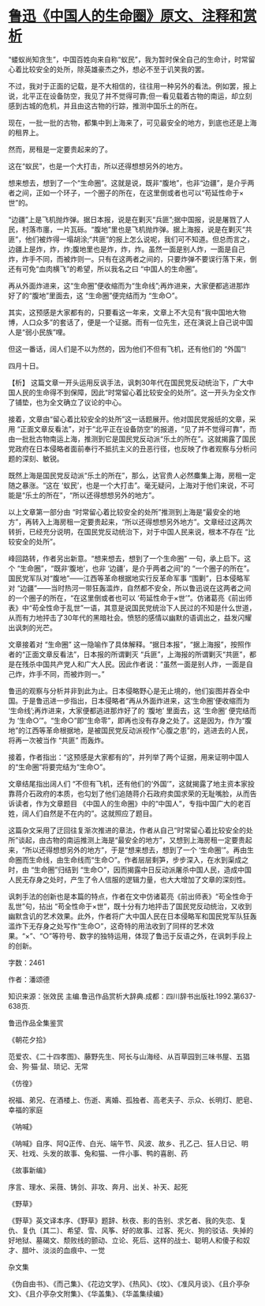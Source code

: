 # [鲁迅《中国人的生命圈》原文、注释和赏析](https://www.vrrw.net/wx/9672.html)

“蝼蚁尚知贪生”，中国百姓向来自称“蚁民”，我为暂时保全自己的生命计，时常留心着比较安全的处所，除英雄豪杰之外，想必不至于讥笑我的罢。

不过，我对于正面的记载，是不大相信的，往往用一种另外的看法。例如罢，报上说，北平正在设备防空，我见了并不觉得可靠;但一看见载着古物的南运，却立刻感到古城的危机，并且由这古物的行踪，推测中国乐土的所在。

现在，一批一批的古物，都集中到上海来了，可见最安全的地方，到底也还是上海的租界上。

然而，房租是一定要贵起来的了。

这在“蚁民”，也是一个大打击，所以还得想想另外的地方。

想来想去，想到了一个“生命圈”。这就是说，既非“腹地”，也非“边疆”，是介乎两者之间，正如一个环子，一个圈子的所在，在这里倒或者也可以“苟延性命于×世”的。

“边疆”上是飞机抛炸弹。据日本报，说是在剿灭“兵匪”;据中国报，说是屠戮了人民，村落市廛，一片瓦砾。“腹地”里也是飞机抛炸弹。据上海报，说是在剿灭“共匪”，他们被炸得一塌胡涂;“共匪”的报上怎么说呢，我们可不知道。但总而言之，边疆上是炸，炸，炸;腹地里也是炸，炸，炸。虽然一面是别人炸，一面是自己炸，炸手不同，而被炸则一。只有在这两者之间的，只要炸弹不要误行落下来，倒还有可免“血肉横飞”的希望，所以我名之曰 “中国人的生命圈”。

再从外面炸进来，这“生命圈”便收缩而为“生命线”;再炸进来，大家便都逃进那炸好了的“腹地”里面去，这 “生命圈”便完结而为 “生命○”。

其实，这预感是大家都有的，只要看这一年来，文章上不大见有“我中国地大物博，人口众多”的套话了，便是一个证据。而有一位先生，还在演说上自己说中国人是“弱小民族”哩。

但这一番话，阔人们是不以为然的，因为他们不但有飞机，还有他们的 “外国”!

四月十日。



【析】 这篇文章一开头运用反讽手法，讽刺30年代在国民党反动统治下，广大中国人民的生命得不到保障，因此“时常留心着比较安全的处所”。这一开头为全文作了铺垫，也为全文确立了议论的中心。

接着，文章由“留心着比较安全的处所”这一话题展开。他对国民党报纸的文章，采用 “正面文章反看法”，对于“北平正在设备防空”的报道，“见了并不觉得可靠”，而由一批批古物南运上海，推测到它是国民党反动派“乐土的所在”。这就揭露了国民党政府在日本侵略者面前奉行不抵抗主义的丑恶行径，也反映了作者观察与分析问题的深刻、敏锐。

既然上海是国民党反动派“乐土的所在”，那么，达官贵人必然麋集上海，房租一定随之暴涨。“这在 ‘蚁民’，也是一个大打击”。毫无疑问，上海对于他们来说，不可能是“乐土的所在”，“所以还得想想另外的地方”。

以上文章第一部分由 “时常留心着比较安全的处所”推测到上海是“最安全的地方”，再转入上海房租一定要贵起来，“所以还得想想另外地方”。文章经过这两次转折，已经充分说明，在国民党反动统治下，对于中国人民来说，根本不存在 “比较安全的处所”。

峰回路转，作者另出新意。“想来想去，想到了一个生命圈” 一句，承上启下。这个 “生命圈”，“既非‘腹地’，也非 ‘边疆’，是介乎两者之间”的 “一个圈子的所在”。国民党军队对“腹地”——江西等革命根据地实行反革命军事 “围剿”，日本侵略军对 “边疆”——当时热河一带狂轰滥炸，自然都不安全，所以鲁迅说在这两者之间的一个圈子的所在，“在这里倒或者也可以 ‘苟延性命于×世’”。仿诸葛亮《前出师表》中“苟全性命于乱世”一语，其意是说国民党统治下人民过的不知是什么世道，从而有力地抨击了30年代的黑暗社会。愤怒的感情以幽默的语调出之，益发闪耀出讽刺的光芒。

文章接着对 “生命圈” 这一隐喻作了具体解释。“据日本报”，“据上海报”，按照作者的“正面文章反看法”，日本报的所谓剿灭 “兵匪”，上海报的所谓剿灭“共匪”，都是在残杀中国共产党人和广大人民。因此作者说：“虽然一面是别人炸，一面是自己炸，炸手不同，而被炸则一。”

鲁迅的观察与分析并非到此为止。日本侵略野心是无止境的，他们妄图并吞全中国。于是鲁迅进一步指出，日本侵略者“再从外面炸进来，这‘生命圈’便收缩而为 ‘生命线’;再炸进来，大家便都逃进那炸好了的 ‘腹地’ 里面去，这 ‘生命圈’ 便完结而为 ‘生命○’”。“生命○”即“生命零”，即再也没有存身之处了。这是因为，作为“腹地”的江西等革命根据地，是被国民党反动派视作“心腹之患”的，逃进去的人民，将再一次被当作 “共匪” 而轰炸。

接着，作者指出：“这预感是大家都有的”，并列举了两个证据，用来证明中国人的“生命圈”将要完结为“生命○”。

文章结尾指出阔人们 “不但有飞机，还有他们的‘外国’”，这就揭露了地主资本家投靠蒋介石政府的本质，也勾划了他们追随蒋介石政府卖国求荣的无耻嘴脸，从而告诉读者，作为文章题目 《中国人的生命圈》中的“中国人”，专指中国广大的老百姓，阔人们自然是不在内的”。这就照应了题目。

这篇杂文采用了迂回往复渐次推进的章法，作者从自己“时常留心着比较安全的处所”谈起，由古物的南运推测上海是“最安全的地方”，又想到上海房租一定要贵起来，“所以还得想想另外的地方”，于是“想来想去，想到了一个 ‘生命圈’”。再由生命圈而生命线，由生命线而“生命○”。作者层层剩笋，步步深入，在水到渠成之时，由 “生命圈”归结到 “生命○”，因而揭露中日反动派屠杀中国人民，造成中国人民无存身之处时，产生了令人信服的逻辑力量，也大大增加了文章的深刻性。

讽刺手法的创新也是本篇的特点，作者在文中仿诸葛亮《前出师表》“苟全性命于乱世”句，拈出 “苟全性命于×世”，既十分有力地抨击了国民党反动统治，又收到幽默含讥的艺术效果。此外，作者将广大中国人民在日本侵略军和国民党军队狂轰滥炸下无存身之处写作“生命○”，这奇特的用法收到了同样的艺术效果。“×”、“○”等符号、数字的独特运用，体现了鲁迅于反语之外，在讽刺手段上的创新。

字数：2461

作者：潘颂德

知识来源：张效民 主编.鲁迅作品赏析大辞典.成都：四川辞书出版社.1992.第637-638页.

鲁迅作品全集鉴赏

《朝花夕拾》

范爱农、《二十四孝图》、藤野先生、阿长与山海经、从百草园到三味书屋、五猖会、狗·猫·鼠、琐记、无常

《仿徨》

祝福、弟兄、在酒楼上、伤逝、离婚、孤独者、高老夫子、示众、长明灯、肥皂、幸福的家庭

《呐喊》

《呐喊》自序、阿Q正传、白光、端午节、风波、故乡、孔乙己、狂人日记、明天、社戏、头发的故事、兔和猫、一件小事、鸭的喜剧、药

《故事新编》

序言、理水、采薇、铸剑、非攻、奔月、出关、补天、起死

《野草》

《野草》英文译本序、《野草》题辞、秋夜、影的告别、求乞者、我的失恋、复仇、复仇〔其二〕、希望、雪、风筝、好的故事、过客、死火、狗的驳诘、失掉的好地狱、墓碣文、颓败线的颤动、立论、死后、这样的战士、聪明人和傻子和奴才、腊叶、淡淡的血痕中、一觉

杂文集

《伪自由书》、《而己集》、《花边文学》、《热风》、《坟》、《准风月谈》、《且介亭杂文》、《且介亭杂文附集》、《华盖集》、《华盖集续编》

